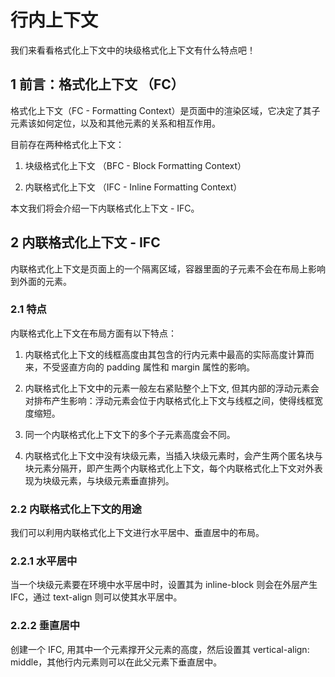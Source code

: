 # 行内上下文

我们来看看格式化上下文中的块级格式化上下文有什么特点吧！

## 1 前言：格式化上下文 （FC）

格式化上下文（FC - Formatting Context）是页面中的渲染区域，它决定了其子元素该如何定位，以及和其他元素的关系和相互作用。

目前存在两种格式化上下文： 

1. 块级格式化上下文 （BFC - Block Formatting Context）

2. 内联格式化上下文 （IFC - Inline Formatting Context）

本文我们将会介绍一下内联格式化上下文 - IFC。


## 2 内联格式化上下文 - IFC 

内联格式化上下文是页面上的一个隔离区域，容器里面的子元素不会在布局上影响到外面的元素。  

### 2.1 特点

内联格式化上下文在布局方面有以下特点：

1. 内联格式化上下文的线框高度由其包含的行内元素中最高的实际高度计算而来，不受竖直方向的 padding 属性和 margin 属性的影响。

2. 内联格式化上下文中的元素一般左右紧贴整个上下文, 但其内部的浮动元素会对排布产生影响：浮动元素会位于内联格式化上下文与线框之间，使得线框宽度缩短。

3. 同一个内联格式化上下文下的多个子元素高度会不同。

4. 内联格式化上下文中没有块级元素，当插入块级元素时，会产生两个匿名块与块元素分隔开，即产生两个内联格式化上下文，每个内联格式化上下文对外表现为块级元素，与块级元素垂直排列。

### 2.2 内联格式化上下文的用途

我们可以利用内联格式化上下文进行水平居中、垂直居中的布局。

### 2.2.1 水平居中

当一个块级元素要在环境中水平居中时，设置其为 inline-block 则会在外层产生 IFC，通过 text-align 则可以使其水平居中。

### 2.2.2 垂直居中

创建一个 IFC, 用其中一个元素撑开父元素的高度，然后设置其 vertical-align: middle，其他行内元素则可以在此父元素下垂直居中。